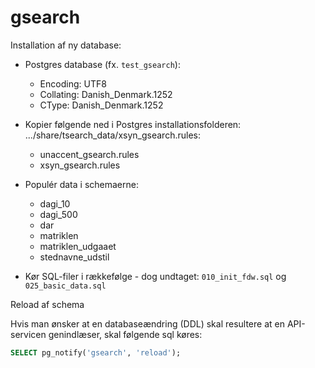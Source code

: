 # gsearch

Installation af ny database:

 - Postgres database (fx. `test_gsearch`):
   - Encoding: UTF8
   - Collating: Danish_Denmark.1252
   - CType: Danish_Denmark.1252

 - Kopier følgende ned i Postgres installationsfolderen: .../share/tsearch_data/xsyn_gsearch.rules:
   - unaccent_gsearch.rules
   - xsyn_gsearch.rules
 
 - Populér data i schemaerne:
   - dagi_10
   - dagi_500
   - dar
   - matriklen
   - matriklen_udgaaet
   - stednavne_udstil
 - Kør SQL-filer i rækkefølge - dog undtaget: `010_init_fdw.sql` og `025_basic_data.sql`
 
Reload af schema

Hvis man ønsker at en databaseændring (DDL) skal resultere at en API-servicen genindlæser, skal følgende sql køres:

```sql
SELECT pg_notify('gsearch', 'reload');
```

